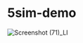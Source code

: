 # 5sim-demo
![Screenshot (71)_LI](https://user-images.githubusercontent.com/90693180/171951054-98c9923d-e81d-4a8d-abe4-fd1ef029dd38.jpg)
